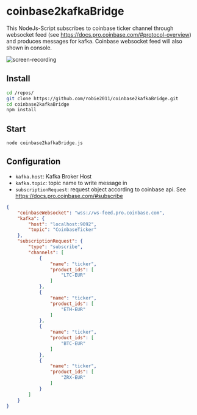 # coinbase2kafkaBridge
This NodeJs-Script subscribes to coinbase ticker channel through websocket feed (see https://docs.pro.coinbase.com/#protocol-overview) and produces messages for kafka. Coinbase websocket feed will also shown in console.

![screen-recording](http://g.recordit.co/IzoO5ro77S.gif)


## Install
```bash
cd /repos/
git clone https://github.com/robie2011/coinbase2kafkaBridge.git
cd coinbase2kafkaBridge
npm install
```
## Start

    node coinbase2kafkaBridge.js

## Configuration

  * `kafka.host`: Kafka Broker Host
  * `kafka.topic`: topic name to write message in
  * `subscriptionRequest`: request object according to coinbase api. See https://docs.pro.coinbase.com/#subscribe

```json
{
    "coinbaseWebsocket": "wss://ws-feed.pro.coinbase.com",
    "kafka": {
        "host": "localhost:9092",
        "topic": "CoinbaseTicker"
    },
    "subscriptionRequest": {
        "type": "subscribe",
        "channels": [
            {
                "name": "ticker",
                "product_ids": [
                    "LTC-EUR"
                ]
            },
            {
                "name": "ticker",
                "product_ids": [
                    "ETH-EUR"
                ]
            },
            {
                "name": "ticker",
                "product_ids": [
                    "BTC-EUR"
                ]
            },
            {
                "name": "ticker",
                "product_ids": [
                    "ZRX-EUR"
                ]
            }
        ]
    }
}
```

